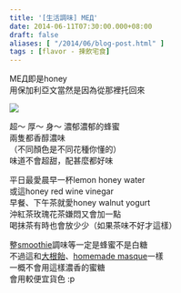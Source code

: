 ```yaml
---
title: '[生活調味] МЕД'
date: 2014-06-11T07:30:00.000+08:00
draft: false
aliases: [ "/2014/06/blog-post.html" ]
tags : [flavor - 揀飲宅食]
---
```


МЕД即是honey  
用保加利亞文當然是因為從那裡托回來  

![](/images/med.jpg)

超～ 厚～ 身～ 濃郁濃郁的蜂蜜  
兩隻都香醇濃味  
（不同顏色是不同花種你懂的）  
味道不會超甜，配甚麼都好味  
  
平日最愛晨早一杯lemon honey water  
或這honey red wine vinegar  
早餐、下午茶就愛honey walnut yogurt  
沖紅茶玫瑰花茶嫌悶又會加一點  
喝抹茶有時也會放少少（如果茶味不好才這樣）  
  
整[smoothie](https://hidie.net/berrysmoothie/)調味等一定是蜂蜜不是白糖  
不過這和[大根飴](https://hidie.net/daikonhoney/)、[homemade masque](https://hidie.net/winehoney/)一樣  
一概不會用這樣濃香的蜜糖  
會用較便宜貨色 :p
